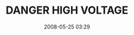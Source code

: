 ---
title: "DANGER HIGH VOLTAGE"
picture: "/assets/camera-roll/2008/05/2008-05-25-danger-high-voltage/recon-3-023.jpg"
date: 2008-05-25 03:29
thumbnail: "/assets/camera-roll/2008/05/2008-05-25-danger-high-voltage/recon-3-023-thumbnail.jpg"
tags:
  - photograph
  - Nicollet Island
  - sign
  - Recon 3
---
